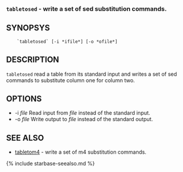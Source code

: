 
### `tabletosed` - write a set of sed substitution commands.

SYNOPSYS
--------

```
    `tabletosed` [-i *ifile*] [-o *ofile*]
```

DESCRIPTION
-----------

`tabletosed` read a table from its standard input and writes a set of
sed commands to substitute column one for column two.

OPTIONS
-------

  * -i *file* Read input from *file* instead of the standard input.
  * -o *file* Write output to *file* instead of the standard output.

SEE ALSO
--------


- [tabletom4](tabletom4.html) - write a set of m4 substitution commands.


{% include starbase-seealso.md %}
